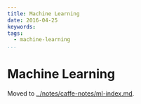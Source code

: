 ```yaml
---
title: Machine Learning
date: 2016-04-25
keywords:
tags:
  - machine-learning
...
```


Machine Learning
================

Moved to [../notes/caffe-notes/ml-index.md](notes/caffe-notes/ml-index.html).
